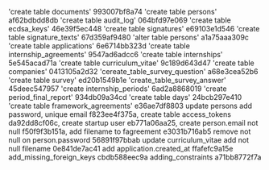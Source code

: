 'create table documents'		        993007bf8a74
'create table persons'			        af62bdbdd8db
'create table audit_log'		        064bfd97e069
'create table ecdsa_keys'		        46e39f5ec448
'create table signatures'		        e69103e1d546
'create table signature_texts'	        67d359af9480
'alter table persons'                   a1a75aaa309c
'create table applications'             6e6714bb323d
'create table internship_agreements'    9547ad6adcc6
'create table internships'              5e545acad71a
'create table curriculum_vitae'         9c189d643d47
'create table companies'                0413105a2d32
'cereate_table_survey_question'         a68e3cea52b6
'create table survey'                   ed20b1549b1e
'create_table_survey_answer'            45deec547957
'create internship_periods'             6ad2a8868019
'create period_final_report'            934db09a34cd
'create table days'                     24bcb297e410
'create table framework_agreements'     e36ae7df8803
update persons add password, unique email f823ee4f375a,
create table access_tokens              da92dd8cf06c,
create startup user                     eb771a06aa25,
create person.email not null            f50f9f3b151a,
add filename to fagreement              e3031b716ab5
remove not null on person.password      56891f97bbab
update curriculum_vitae add not null filename 0e841de7ac41
add application.created_at              ffafefc9a15e
add_missing_foreign_keys                cbdb588eec9a
adding_constraints                      a71bb8772f7a